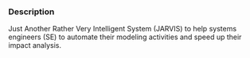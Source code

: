 ### Description
Just Another Rather Very Intelligent System (JARVIS) to help systems engineers (SE) to automate their modeling activities and speed up their impact analysis.
